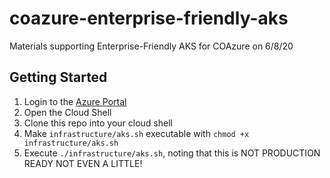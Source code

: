# coazure-enterprise-friendly-aks
Materials supporting Enterprise-Friendly AKS for COAzure on 6/8/20

## Getting Started
1. Login to the [Azure Portal](https://portal.azure.com)
1. Open the Cloud Shell
1. Clone this repo into your cloud shell
1. Make `infrastructure/aks.sh` executable with `chmod +x infrastructure/aks.sh`
1. Execute `./infrastructure/aks.sh`, noting that this is NOT PRODUCTION READY NOT EVEN A LITTLE!
